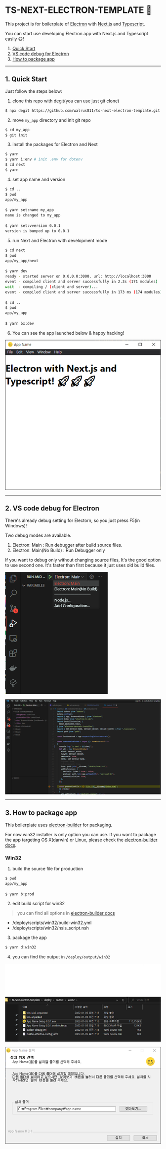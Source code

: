 # TS-NEXT-ELECTRON-TEMPLATE 🚀

This project is for boilerplate of [Electron](https://www.electronjs.org/) with [Next.js](https://nextjs.org/) and [Typescript](https://www.typescriptlang.org/).

You can start use developing Electron app with Next.js and Typescript easliy 😃!

1. [Quick Start](#first)
2. [VS code debug for Electron](#second)
3. [How to package app](#third)

---

<a id="first"></a>

## 1. Quick Start

Just follow the steps below:

1. clone this repo with [degit](https://github.com/Rich-Harris/degit)(you can use just git clone)

```bash
$ npx degit https://github.com/walrus811/ts-next-electron-template.git my_app
```

2. move `my_app` directory and init git repo

```bash
$ cd my_app
$ git init
```

3. install the packages for Electron and Next

```bash
$ yarn
$ yarn i:env # init .env for dotenv
$ cd next
$ yarn
```

4. set app name and version

```bash
$ cd ..
$ pwd
app/my_app

$ yarn set:name my_app
name is changed to my_app

$ yarn set:vversion 0.0.1
version is bumped up to 0.0.1
```

5. run Next and Electron with development mode

```bash
$ cd next
$ pwd
app/my_app/next

$ yarn dev
ready - started server on 0.0.0.0:3000, url: http://localhost:3000
event - compiled client and server successfully in 2.3s (171 modules)
wait  - compiling / (client and server)...
event - compiled client and server successfully in 173 ms (174 modules)

$ cd ..
$ pwd
app/my_app

$ yarn bx:dev
```

6. You can see the app launched below & happy hacking!

![after launch](./readme/after_launch.png)

---

<a id="second"></a>

## 2. VS code debug for Electron

There's already debug setting for Electorn, so you just press F5(in Windows)!

Two debug modes are available.

1. Electron: Main : Run debugger after build source files.
2. Electron: Main(No Build) : Run Debugger only

If you want to debug only without changing source files, It's the good option to use second one. It's faster than first because it just uses old build files.

![debug1](./readme/debug1.png)

![debug2](./readme/debug2.png)

---

<a id="third"></a>

## 3. How to package app

This boilerplate uses [electron-builder](https://www.electron.build/) for packaging.

For now win32 installer is only option you can use. If you want to package the app targeting OS X(darwin) or Linux, please check the [electron-builder docs](https://www.electron.build/).

### Win32

1. build the source file for production

```bash
$ pwd
app/my_app

$ yarn b:prod
```

2. edit build script for win32

> you can find all options in [electron-builder docs](https://www.electron.build/)

- /deploy/scripts/win32/build-win32.yml
- /deploy/scripts/win32/nsis_script.nsh

3. package the app

```bash
$ yarn d:win32
```

4. you can find the output in `/deploy/output/win32`

![package1](./readme/package1.png)

![package2](./readme/package2.png)
